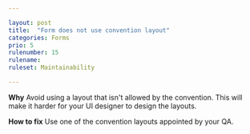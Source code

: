 ```yaml
---

layout: post
title:  "Form does not use convention layout"
categories: Forms
prio: 5
rulenumber: 15
rulename: 
ruleset: Maintainability

---
```


**Why**
Avoid using a layout that isn't allowed by the convention. This will make it harder for your UI designer to design the layouts.

**How to fix**
Use one of the convention layouts appointed by your QA.
